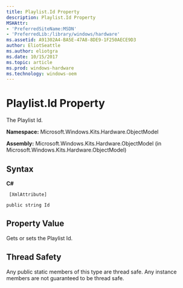 ```yaml
---
title: Playlist.Id Property
description: Playlist.Id Property
MSHAttr:
- 'PreferredSiteName:MSDN'
- 'PreferredLib:/library/windows/hardware'
ms.assetid: A91302A4-BA5E-47A8-8DE9-1F250AECE9D3
author: EliotSeattle
ms.author: eliotgra
ms.date: 10/15/2017
ms.topic: article
ms.prod: windows-hardware
ms.technology: windows-oem
---
```


# Playlist.Id Property


The Playlist Id.

**Namespace:** Microsoft.Windows.Kits.Hardware.ObjectModel

**Assembly:** Microsoft.Windows.Kits.Hardware.ObjectModel (in Microsoft.Windows.Kits.Hardware.ObjectModel)

## <span id="Syntax"></span><span id="syntax"></span><span id="SYNTAX"></span>Syntax


**C#**

` [XmlAttribute]`

`public string Id`

## <span id="Property_Value"></span><span id="property_value"></span><span id="PROPERTY_VALUE"></span>Property Value


Gets or sets the Playlist Id.

## <span id="Thread_Safety"></span><span id="thread_safety"></span><span id="THREAD_SAFETY"></span>Thread Safety


Any public static members of this type are thread safe. Any instance members are not guaranteed to be thread safe.

 

 






